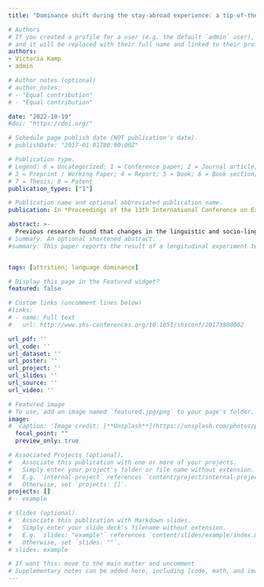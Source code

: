 ```yaml
---
title: "Dominance shift during the stay-abroad experience: a tip-of-the-tongue experiment"

# Authors
# If you created a profile for a user (e.g. the default `admin` user), write the username (folder name) here 
# and it will be replaced with their full name and linked to their profile.
authors:
- Victoria Kamp
- admin

# Author notes (optional)
# author_notes:
# - "Equal contribution"
# - "Equal contribution"

date: "2022-10-19"
#doi: "https://doi.org/"

# Schedule page publish date (NOT publication's date).
# publishDate: "2017-01-01T00:00:00Z"

# Publication type.
# Legend: 0 = Uncategorized; 1 = Conference paper; 2 = Journal article;
# 3 = Preprint / Working Paper; 4 = Report; 5 = Book; 6 = Book section;
# 7 = Thesis; 8 = Patent
publication_types: ["1"]

# Publication name and optional abbreviated publication name.
publication: In *Proceedings of the 13th International Conference on Experimental Linguistics*

abstract: >-
  Previous research found that changes in the linguistic and socio-linguistic environment of bilinguals can provoke language dominance shifts. Investigating vocabulary loss permits to find differences in the quality and quantity of linguistic knowledge that deteriorates through attrition processes. This longitudinal study evaluated the effects of study abroad programs on L1 cognate and non-cognate word retrieval. Subjects were French-English bilinguals spending one to two semesters in an English-speaking country. Results of a picture-naming task show that the participants experienced less tip-of-the-tongue states in their L1 than in their L2 and retrieved cognates more easily than non-cognates. Profiling questionnaires helped to evaluate the correlation between those results and their monthly exposure to English.
# Summary. An optional shortened abstract.
#summary: This paper reports the result of a longitudinal experiment testing the evolution of the Tip-of-the-tongue rate in L1 and L2 during a year abroad among French learners of English. 


tags: [attrition; language dominance]

# Display this page in the Featured widget?
featured: false

# Custom links (uncomment lines below)
#links:
# - name: Full text
#   url: http://www.shs-conferences.org/10.1051/shsconf/20173800002

url_pdf: ''
url_code: ''
url_dataset: ''
url_poster: ''
url_project: ''
url_slides: ''
url_source: ''
url_video: ''

# Featured image
# To use, add an image named `featured.jpg/png` to your page's folder. 
image:
#  caption: 'Image credit: [**Unsplash**](https://unsplash.com/photos/pLCdAaMFLTE)'
  focal_point: ""
  preview_only: true

# Associated Projects (optional).
#   Associate this publication with one or more of your projects.
#   Simply enter your project's folder or file name without extension.
#   E.g. `internal-project` references `content/project/internal-project/index.md`.
#   Otherwise, set `projects: []`.
projects: []
# - example

# Slides (optional).
#   Associate this publication with Markdown slides.
#   Simply enter your slide deck's filename without extension.
#   E.g. `slides: "example"` references `content/slides/example/index.md`.
#   Otherwise, set `slides: ""`.
# slides: example

# If want this: move to the main matter and uncomment
# Supplementary notes can be added here, including [code, math, and images](https://wowchemy.com/docs/writing-markdown-latex/).
---
```




